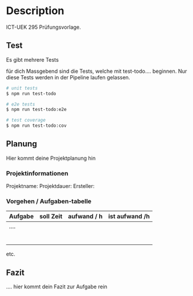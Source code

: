 # Description

ICT-UEK 295 Prüfungsvorlage.

## Test

Es gibt mehrere Tests

für dich Massgebend sind die Tests, welche mit test-todo.... beginnen. Nur diese Tests werden in der Pipeline laufen gelassen.

```bash
# unit tests
$ npm run test-todo

# e2e tests
$ npm run test-todo:e2e

# test coverage
$ npm run test-todo:cov
```

## Planung

Hier kommt deine Projektplanung hin

### Projektinformationen
Projektname: 
Projektdauer: 
Ersteller: 

### Vorgehen / Aufgaben-tabelle

| Aufgabe | soll Zeit | aufwand / h  | ist aufwand /h |
|-------|------------|--------------|----------------|
| ....  |            |              |                |
|       |            |              |                |
|       |            |              |                |
|       |            |              |                |
|       |            |              |                |
|       |            |              |                |
|       |            |              |                |
etc.

## Fazit
.... hier kommt dein Fazit zur Aufgabe rein
